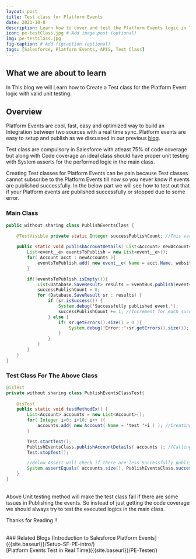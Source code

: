 ```yaml
---
layout: post
title: Test class for Platform Events
date: 2021-10-8
description: Learn how to cover and test the Platform Events logic in Test classes. # Add post description (optional)
icon: pe-testClass.jpg # Add image post (optional)
img: pe-testClass.jpg
fig-caption: # Add figcaption (optional)
tags: [Salesforce, Platform Events, APIS, Test Class]
---
```


## What we are about to learn
In This blog we will Learn how to Create a Test class for the Platform Event logic with valid unit testing.


## Overview
Platform Events are cool, fast, easy and optimized way to build an Integration between two sources with a real time sync. Platform events are easy to setup and publish as we discussed in our previous [blog]({{site.baseurl}}/Setup-SF-PE-intro/). 

Test class are compulsory in Salesforce with atleast 75% of code coverage but along with Code coverage an ideal class should have proper unit testing with System asserts for the performed logic in the main class. 

Creating Test classes for Platform Events can be pain because Test classes cannot subscribe to the Platform Events till now so you never know if events are published successfully. In the below part we will see how to test out that if your Platform events are published successfully or stopped due to some error. 


### Main Class

```java
public without sharing class PublishEventsClass {
    
    @TestVisible private static Integer successPublishCount; //This variable will keep the Successful Events number

    public static void publishAccountDetails( List<Account> newAccounts ){
        List<event__e> eventsToPublish = new List<event__e>();
        for( Account acct : newAccounts ){
            eventsToPublish.add( new event__e( Name = acct.Name, website__c = acct.Website ) ); //Creating Events to Publish
        }

        if(!eventsToPublish.isEmpty()){
            List<Database.SaveResult> results = EventBus.publish(eventsToPublish); 
            successPublishCount = 0;
            for (Database.SaveResult sr : results) {
                if (sr.isSuccess()) {
                    System.debug('Successfully published event.');
                    successPublishCount += 1; //Increment for each successful event
                } else {
                    if( sr.getErrors().size() > 0 ){
                        System.debug('Error::'+sr.getErrors().size());
                    }
                }
            }
        }
    }
}
```

### Test Class For The Above Class

```java
@isTest
private without sharing class PublishEventsClassTest{
    
    @isTest
    public static void testMethodEx() {
        List<Account> accounts = new List<Account>();
        for( Integer i=0; i<10; i++ ){
            accounts.add( new Account( Name = 'test '+i ) ); //Creating Sample Account records.
        }

        Test.startTest();
        PublishEventsClass.publishAccountDetails( accounts ); //Calling the Publish method with Accounts
        Test.stopTest();

        //Below Assert will check if there are less Successfully published events then the number of Accounts Passed.
        System.assertEquals( accounts.size(), PublishEventsClass.successPublishCount, 'Platform Events not Published Successfully.' );
    }
}
```

<br/>
Above Unit testing method will make the test class fail if there are some issues in Publishing the events. So instead of just getting the code coverage we should always try to test the executed logics in the main class.

Thanks for Reading !!

<br/>
### Related Blogs
[Introduction to Salesforce Platform Events]({{site.baseurl}}/Setup-SF-PE-intro/)<br/>
[Platform Events Test in Real Time]({{site.baseurl}}/PE-Tester/)<br/>

